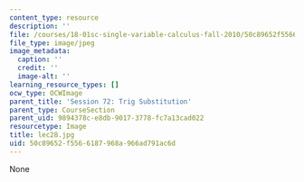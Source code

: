 ```yaml
---
content_type: resource
description: ''
file: /courses/18-01sc-single-variable-calculus-fall-2010/50c89652f5566187968a966ad791ac6d_lec28.jpg
file_type: image/jpeg
image_metadata:
  caption: ''
  credit: ''
  image-alt: ''
learning_resource_types: []
ocw_type: OCWImage
parent_title: 'Session 72: Trig Substitution'
parent_type: CourseSection
parent_uid: 9894378c-e8db-9017-3778-fc7a13cad022
resourcetype: Image
title: lec28.jpg
uid: 50c89652-f556-6187-968a-966ad791ac6d
---
```

None


